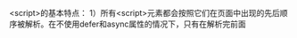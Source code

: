 \<script\>的基本特点：
	1）所有\<script\>元素都会按照它们在页面中出现的先后顺序被解析。在不使用defer和async属性的情况下，只有在解析完前面<script>元素中的代码后，才会开始解析后面\<script\>元素中的代码。
	2）区分大小写
	3）标识符（变量、函数、属性、函数参数的名字）规则：
		首字符必须是字母、下划线或美元符号（$）；
		其他字符可以是字母、下划线、美元符号或数字；
		使用驼峰式大小写；
		不能把关键字、保留字、true、false和null用作标识符。
	4）注释
		单行注释 //
		多行注释 /**/
	5）严格模式（strict mode）
		ECMAScript5引入严格模式概念。在严格模式下，ECMAScript3中的一些不确定的行为将得到处理，而且对某些不安全的操作也会抛出错误。
		整个脚本启用严格模式：在顶部添加：
			"use strict";
		特定函数启用严格模式，在函数内部顶端添加"use strict";
			function someFunction(){
				"use strict";
				//code
			}
	6）关键字
			//break do instanceof typeof case else new var catch finally return void continue for switch while debugger function this with default if throw delete in try 

	7）保留字
		ECMAScript3的保留字
			//abstract enum int short boolean export interface static byte extends long super char final native synchronized class float package throws const goto private transient debugger implements protected volatile double import public
		ECMAScript5非严格模式下的保留字
			//class enum extends super const export import
		ECMAScript5严格模式下增加的保留字
			//implements package public interface private static let protected yield

		ECMAScript5对eval和arguments也施加了限制。


3.3变量
	松散类型，可以用来保存任何类型的数据。
	一条语句定义多个变量，逗号分隔：
		var message = "hi", found = false, age = 29;
	如果省略var操作符，可以在局部作用域中定义全局变量：
		function test(){
			message = "hi"; //全局变量
		}
		alert(message); //error!
		test();
		alert(message); //"hi"
		注意：函数声明内的变量并不会直接进入执行环境（即使是这种全局变量声明法），在函数第一次执行前，访问message将会抛出错误（尚未声明）。只有在函数执行时，变量message才会进入执行环境，然后由于message是全局变量，函数执行完毕后没有被销毁，因此会继续生效，可以随时被访问。



3.4数据类型
	5种简单数据类型：
		Undefined Null Boolean Number String
	1种复杂数据类型：
		Object（本质上由一组无序的名值对组成）

	typeof操作符：检测变量的数据类型
		可能的返回值：
			"undefined"
			"boolean"
			"string"
			"number"
			"object"——如果这个值是对象或null（特殊值null被认为是一个空的对象引用）
			"function"
		（从技术角度讲，函数在ECMAScript中是对象，不是一种数据类型。不过函数也确实有一些特殊的属性，因此通过typeof把函数和其他对象区分开来。）

	Undefined类型：
		只有一个值：undefined
		在使用var声明变量但未对其加以初始化时，该变量值为undefined。

		未声明的变量和声明但未赋值的变量是不一样的：
			var message;	//声明但未赋值
			alert(message);	//"undefined"
			alert(aruVar);	//产生错误（尚未声明）
		但两者执行typeof操作符都会返回undefined值：
			var message;
			alert(typeof message); //"undefined"
			alert(typeof aruVar); //"undefined"

	Null类型：
		只有一个值：null
		null值表示一个空对象指针。因此使用typeof操作符检测null会返回"object"

		如果定义的变量准备在将来用于保存对象，那么最好将该变量初始化为null。这样一来，只要直接检查null值就可以知道相应的变量是否已经保存了一个对象的引用。
			例：
				if(car != null){
					// 对car对象执行某些操作
				}
		实际上，undefined值是派生自null值的，因此ECMA-262规定对它们的相等性测试要返回true：
			alert(null == undefined); //true
		但两者用途不同。只要意在保存对象的变量还没有真正保存对象，就应该明确地让该变量保存null值。
		
	Boolean类型：
		两个字面值：true 和 false
		ECMAScript中所有类型的值都有和这两个Boolean值等价的值。	要将一个值转换为其对应的Boolean值，可以调用转型函数 Boolean() 
			例：
				var message = "Hello world!";
				var messageAsBoolean = Boolean(message); //true
		转换对应规则：
			对应true的：非空字符串、非零数字（包括无穷大）、任何对象。
			对应false的：空字符串""、0和NaN、null、undefined


	Number类型：
		进制：
			十进制
			八进制：第一位是0，后面是0-7，数字超出7则导致整个数值按十进制计算，首位0被忽略。严格模式下无效，抛出错误。
			十六进制：前两位是0x，后面是0-F。
			进行算数计算时，所有八进制和十六进制表示的数值最终都会被转换成十进制数值。
		
		1.浮点数值：
			浮点数值需要的内存空间是保存整数值的两倍，因此ECMAScript会不失时机地将浮点数值转换为整数值。（如果小数点后没有任何数字，这个数值可以作为整数保存。如果浮点数值本身表示的就是一个整数（如 1.0），那么该值也会被转换为整数）。
				var floatNum1 = 1.; //小数点后没数字，转换为1
				var floatNum2 = 10.0; //解析为10
			对于极大或极小的数值，可以用e表示法（科学计数法）表示的浮点数值表示。例：
				var floatNum = 3.125e7; //31250000
				floatNum = 3e-17; //0.00000000000000003

			*浮点数值的最高精度是17位小数，但在算数计算时其精度远远不如整数。例如：0.1+0.2的结果不是 0.3，而是 0.30000000000000004。这个小小的舍入误差会导致无法测试特定的浮点数值。
				因此，下方的测试条件不应使用：
				if(a+b == 0.3){  // 此条件判定不合适
					alert("You got 0.3.");
				}
				这个例子中，测试不一定能够通过，所以永远不要测试某个特定的浮点数值。
			注：关于浮点数值计算会产生舍入误差的问题，这是使用基于IEEE754数值的浮点计算通病。

		2.数值范围：
			Number.MIN_VALUE:5e-324
			Number.MAX_VALUE:1.7976931348623157e+308
			超出这个范围的会转换成Infinity值（或-Infinity）。
			
			如果某次计算返回了正或负的Infinity值，那么该值将无法继续参与下一次的计算。
			用isFinite()函数确定一个数值是否有穷：
				var result = Number.MAX_VALUE + Number.MAX_VALUE;
				alert(isFinite(result)); //false
			访问Number.NEGATIVE_INFINITY和Number.POSITIVE_INFINITY分别保存着-Infinity和Infinity。

		3. NaN：
			NaN：非数值（Not a Number）。用于表示一个本来要返回数值的操作数未返回数值的情况（这样不会抛出错误）。
			（在其他编程语言中，任何数值除以非数值都会导致错误，从而停止代码执行。但在ECMAScript中，任何数值除以非数值会返回NaN，因此不会影响其他代码执行）

			NaN本身有两个特点：
				1）任何涉及NaN的操作都会返回NaN。
				2）NaN与任何值都不相等，包括NaN本身。

			isNaN()函数：
				任何不能被转换为数值的参数都会导致这个函数返回true。
					例：
					alert(isNaN(NaN)); //true
					alert(isNaN(10)); //false
					alert(isNaN("10")); //false 可以被转换为数值10
					alert(isNaN("blue")); //true（不能转换为数值）
					alert(isNaN(true)); //false（可以被转换成数值1）

		4. 数值转换：
			Number()、parseInt()、parseFloat()

			Number():用于任何数据类型。转换规则：
				1）Boolean值：true和false分别被转换为1和0；
				2）数字：传入并原值返回；
				3）null值：返回0；
				4）undefined：返回NaN；
				5）字符串：
					（1）如果只包含数字（前端可以带+或-），将其转换为十进制数值。
					（2）如果是有效的浮点格式，转换为对应的浮点数值。
					（3）如果是有效的16进制格式，则转换成等值的十进制整数值。
					（4）如果是空字符串，转换为0。
					（5）如果包含初上述格式之外的字符，则将其转换为NaN。
				6）对象：
					调用对象的valueOf()方法，然后按照上述规则转换；如果转换结果是NaN，则调用对象的toString()方法，再次按照上述规则转换返回的字符串值。

			parseInt()函数
				1）在转换字符串时，会忽略字符串前面的空格，直至找到第一个非空格字符。如果第一个字符不是数字字符或负号，parseInt()就会返回NaN（也就是说，parseInt()转换空字符串会返回NaN（而Number()对空字符返回0））。
				2）如果第一个字符是数字字符，parseInt()会继续解析第二个字符，直到解析完后续所有字符或遇到了非数字字符。
					例：
					var num1 = parseInt("1234blue"); //1234
					var num2 = parseInt(""); //NaN
					var num3 = parseInt("0xA"); //10（十六进制转换）
					var num4 = parseInt(22.6); //22
				注；在ECMAScript5中，parseInt()已经不具备八进制的能力。
				3）为了解决进制困惑，可以为这个函数提供第二个参数：转换时使用的基数。
					例：
					var num = parseInt("0xAF", 16); //175  （制定进制可以不用带0x）
					var num = parseInt("AF", 16); //175
					var num = parseInt("AF"); //NaN
				为了避免歧义，建议转换时指定基数。

			parseFloat()函数
				与parseInt()类似，区别是（1）第一个小数点是有效的；（2）只能识别十进制（因此16进制会转换为0）
					例：
					var num = parseFloat("22.34.6"); //22.34

	
	String类型
		String类型表示由零或多个16位Unicode字符组成的字符序列，即字符串。可以由双引号或单引号表示。
		1. 字符字面量
			转义序列，用于表示非打印字符，或者其他用途的字符。如下：
				\n 换行
				\t 制表
				\b 退格
				\r 回车
				\f 进纸
				\\ 斜杠
				\' 单引号，在单引号表示的字符串内使用'
				\" 双引号，在双引号表示的字符串中使用"
				\xnn 以十六进制代码nn表示一个字符
				\unnnn 以十六进制代码nnnn表示一个Unicode字符

		2. 字符串特点
			ECMAScript中的字符串是不可变的。也就是说，字符串一旦创建，它们的值就不能改变。要改变某个变量保存的字符串，首先要销毁原来的字符串，然后再用另一个包含新值的字符串填充该变量：
				例：
				var lang = "Java";
				lang = lang + "Script";
				此例的实现过程如下：
					首先创建一个能容纳10个字符的新字符串，然后在这个字符串中填充"Java"和"Script"，最后一步是销毁原来的字符串"Java"和字符串"Script"，因为这两个字符串已经没用了。

		3. 转换为字符串：
			1） toString()方法：直接返回相应值的字符串表现。（null和undefined值没有这个方法）
				一般而言，调用toString方法不必传递参数，但也可传递一个参数：输出数值的基数。
					例：
						var age = 10;
						alert(age.toString(2)); //"1010"
						alert(age.toString(8)); //"12"
					通过指定基数，toString()方法会改变输出的值。
			2） String()方法：如果转换的值有可能是null或undefined的情况下，可以使用String()。转换规则如下：
				（1）如果值有toString()方法，则调用该方法（无参数）并返回相应结果；
				（2）如果值是null，返回"null"；
				（3）如果值是undefined，返回"undefined".
			注：要把某个值转换为字符串，可以用加号操作符，把它与一个空字符串（""）加在一起。


	Object类型
		Object的每个实例都具有下列属性和方法：
			1）constructor:
				保存着用于创建当前对象的构造函数。
			2）hasOwnProperty(propertyName):
				检查给定属性在当前对象实例中是否存在。属性名需要以字符串形式传入。
			3）isPrototypeOf(object):
				检查传入的对象是否是当前对象的实例。
			4）propertyIsEnumerable(propertyName): 
				检查给定的属性是否能用for-in语句来枚举。属性名需要以字符串形式传入。
			5）toLocalString():
				返回对象的字符串表示，该字符串与执行环境的地区对应。
			6）toString():
				返回对象的字符串表示。
			7）valueOf():
				返回对象的字符串、数值或布尔值表示。通常与toString()返回值相同。
		ECMAScript中，Object是所有对象的基础，因此所有对象都具有这些基本属性和方法。

		从技术角度讲，ECMA-262中对象的行为不一定适用于JavaScript中的其他对象。浏览器环境中的对象，比如BOM和DOM中的对象，都属于宿主对象，是由宿主实现提供和定义的。ECMA-262不负责定义宿主对象，因此宿主对象不一定继承Object。



3.5操作符
	算数操作符、位操作符、关系操作符、相等操作符等。
	ECMAScript操作符的特点在于：它们能够适应于很多值：字符串、数字、布尔值以及对象。不过在应用于对象时，操作符通常都会调用对象的valueOf()和toString()方法，以便取得可以操作的值。

	3.51 一元操作符
		只能操作一个值的操作符。

		1. 递增和递减操作符
			各有两个版本：前置型和后置型
				var age = 29;
				var anotherAge = --age + 2;
				alert(age); //28
				alert(anotherAge); //30
			前置和后置的重要区别：前置递增和递减是在语句求值前被执行，而后置是在语句求值执行后再执行：
				var num1 = 2;
				var num2 = 20;
				var num3 = num1-- + num2; //等于22
				alert(num1); //1
				var num4 = num1 + num2; //等于21
			在应用于不同值时，递增和递减操作符遵循下列规则：参见数值转换的规则、再执行操作。


		2. 一元加和减操作符
			一元加操作符：对数值没有影响，对非数值会将其转换为数值
			一元减操作符：将数字转变为负数，对非数值先转换为数值再转换为负值
				var s1 = "01";
				s1 = -s1; //值变成了-1

	3.52 位操作符
		ECMAScript中的所有数值都以IEEE-754 64位格式存储。不过位操作符并不直接操作64位的值。而是先将64位的值转换成32位的整数，然后执行操作，最后再将结果转换回64位。

		对于有符号的整数，32位中前31位表示整数的值，第32位用于表示数值的符号（符号位）：0表示正数、1表示负数。
		符号位的值决定了其他位数值的格式。正数以纯二进制格式存储，31位中的每一位都表示2的幂。负数以二进制补码形式存储。

			二进制补码的计算：
			（1）求这个数值绝对值的二进制码；
			（2）求出反码；
			（3）反码+1。

		ECMAScript会隐藏这些信息，即使以二进制字符串形式输出一个负数，也只显示位一个二进制字符串，前面加上符号。
			var num = -18;
			alert(num.toString(2)); //"-10010"

		对数值应用位操作符时，因为会发生64位-32位-64位的转换，导致一个问题：NaN和Infinity会被转换成0来处理。
		对非数值应用操作符时，会先使用Number()函数将该值转换为数值，再应用位操作。

		1. 按位非（NOT）：~
			前置，返回反码
		2. 按位与（AND）：&
			两个操作符数，逐位对应执行“与”操作。
		3. 按位或（OR）：|
			两个操作符数，逐位对应执行“或”操作。
		4. 按位异或（XOR）：^
			两个操作符数，逐位对应执行“异或”操作。
		5. 左移：<<
			左移指定位数，不影响符号位。
		6. 有符号右移：>>
			右移指定位数，不影响符号位。
		7. 无符号右移：>>>
			右移指定位数，符号位。

	3.53 布尔操作符
		非（NOT）、与（AND）、或（OR）
		1. 逻辑非：!
			可以应用于任何类型值，都会返回一个布尔值。转换规则如下（转换成布尔类型再反转，可对比boolean类型一节）：
				1）操作数是对象，返回false；
				2）操作数是空字符串，返回true；
				3）操作数是非空字符串，返回false；
				4）操作数数值0，返回true；
				5）非0数字（包括Infinity），返回false；
				6）null，返回true；
				7）NaN，返回true；
				8）undefined，返回true；
			如果同时使用两个逻辑非操作符，实际等于模拟Boolean()转型函数。
		2. 逻辑与：&&
			逻辑与操作属于短路操作，如果操作数1能够决定结果，就不会再对操作数2求值。
			如果有一个操作数不是布尔值，逻辑与操作符不一定返回布尔值，特殊规则如下：
				1）如果操作数1是对象，则返回操作数2；
				2）如果操作数2是对象，则只有在操作数1求值结果为true时返回该对象。
				3）如果有一个操作数是null，则返回null；
				4）如果有一个操作数是NaN，则返回NaN；
				5）如果有一个操作数是undefined，则返回undefined。
		3. 逻辑或：||
			也属于短路操作，如果操作数1的求值结果是true，就不会对操作数2求值。
			如果有一个操作数不是布尔值，逻辑或操作符也不一定返回布尔值，特殊规则如下：
				1）如果操作数1是对象，则返回操作数1；
				2）如果操作数1的求值结果是false，则返回操作数2；
				3）如果两个都是对象，则返回操作数1；
				4）两个都是null，则返回null；
				5）两个都是NaN，返回NaN；
				6）两个都是undefined，则返回undefined；

			利用逻辑或可以避免为变量赋null或undefined值：
				例：
					var myObject = preferredObject || backupObject;
					//优先为myObject赋值preferredObject，而backupObject则是在preferredObject没有有效值时提供后备值。

	3.54 乘性操作符
		乘法、除法、求模
			在操作数为非数值的情况下，会自动转换类型后执行计算。
		1. 乘法：*
			处理特殊值的特殊规则：
				1）如果乘积超出ECMAScript的表示范围，则返回Infinity或-Infinity；
				2）如果有一个操作数是NaN，则结果为NaN；
				3）如果Infinity与0相乘，则返回NaN；
				4）如果Infinity和非0数值相乘，返回Infinity或-Infinity，符号取决于操作数的符号。
				5）Infinity乘以Infinity，结果为Infinity;
				6）如果有一个操作数不是数值，则在后台调用Number()将其转换为数值，再应用上面的规则。
		2. 除法：/
			特殊规则：
				1）如果商超出ECMAScript的表示范围，则返回Infinity或-Infinity；
				2）如果有一个操作数是NaN，则结果为NaN；
				3）如果Infinity被Infinity除，则返回NaN；
				4）如果0被0除，则返回NaN；
				4）如果非零有限数被0除，返回Infinity或-Infinity，符号取决于操作数的符号。
				5）Infinity被非零有限数值除，结果为Infinity或-Infinity;
				6）如果有一个操作数不是数值，则在后台调用Number()将其转换为数值，再应用上面的规则。
		3. 求模（求余数）：%
			例：
				var result = 26 % 5; //等于1
			特殊规则：
				1）如果被除数是无穷大而除数有限大，结果为NaN；
				2）被除数是有限大，除数是0，结果为NaN；
				3）如果是Infinity被Infinity除，结果为NaN；
				4）被除数有限大，而除数无穷大时，结果是被除数；
				5）被除数是0，则结果是0；
				6）如果有一个操作数不是数值，则在后台调用Number()将其转换为数值，再应用上面的规则。

	3.55 加性操作符

	3.56 关系操作符

	3.57 相等操作符

	3.58 条件操作符

	3.59 赋值操作符

	3.510 逗号操作符


3.6 语句
	1. if语句
	2. do-while语句：后测试循环语句，在循环体代码执行一次之后再测试条件。
	3. while语句
	4. for语句
	5. for-in语句：用来枚举对象的属性。
		例：for(var propName in window){
				document.write(porpName);
			}//用for-in循环来显示BOM中window对象的所有属性。
			对象属性没有顺序，因此返回顺序不可预测。
			如果要迭代的变量值为null或underfined，在ECMAScript5里不再抛出错误，只是不执行循环体（以前的版本会抛出错误）。
	*6. label语句：
		语法：
			label: statement
			例：
				start: for(var i=0; i<count; i++){
					alert(i);
				}
			此例中定义的start标签，可以在将来由break或continue语句引用。
			加标签的语句一般都要与for语句等循环语句配合使用。
	7. break和continue语句：
		break和continue语句用于在循环中精确地控制代码的执行。
			其中，break语句会立即跳出循环，执行循环后面的语句。continue语句也跳出本次循环，不过会从循环顶部继续执行。

			例1： 
				var num = 0;

				outermost:
				for(var i=0; i<10; i++){
					for(var j=0; j<10; j++){
						if(i==5 && j==5){
							break outermost;
						}
						num++;
					}
				}
				alert(num); //55

			例2：
				var num = 0;

				outermost:
				for(var i=0; i<10; i++){
					for(var j=0; j<10; i++){
						if(i==5 && j==5){
							continue outermost;
						}
						num++;
					}
				}
				alert(num); //95
		分析：添加了outermost这个标签后，break和continue语句在跳出循环时都会跳至outermost标签处，因此都和不加标签的最终循环次数有所不同。

	注：虽然联用break、continue和label语句能够执行复杂的操作，但过度使用也会给调试带来麻烦。在此，建议如果使用label语句，一定要使用描述性的标签，同时不要嵌套过多的循环。

	8. with语句
		with语句的作用是将代码的作用域设置到一个特定的对象中。
		语法：
			with(expression) statement;
		定义with语句的目的主要是为了简化多次编写同一个对象的工作。
		在with语句的代码块内部，每个变量首先被认为是一个局部变量，而如果局部环境中找不到该变量的定义，就会查询location对象中是否有同名的属性。如果发现了同名属性，则以location对象属性的值作为变量的值。

		严格模式下不允许使用with语句。
		注：大量使用with语句将导致性能下降，调试困难，一般不建议使用。

	9. switch语句
		switch语句与if语句关系很密切。switch语句中的每一种情形（case）的含义是：如果表达式等于这个值 （value），则执行后面的语句（statement）。而break关键字会导致代码执行流跳出switch语句，如果省略break关键字，就会导致执行完当前case后，继续执行下一个case。最后的default关键字则用于在表达式不匹配前面任何一种情形的时候，执行机动代码（相当于else语句）。
		语法：
			switch(expression){
				case value: statement;
					break;
				case value: statement;
					break;
				case value: statement;
					break;
				case value: statement;
					break;
				default:statement
			}

		从根本上讲，switch语句就是为了让开发人员免于编写像下面这样的语句：
			if(i == 25){
				alert("25");
			} else if(i==35){
				alert("35");
			} else if(i==45){
				alert("45");
			} else{
				alert("Other");
			}
			与此等价的switch语句如下：
			switch(i){
				case 25: alert("25");
					break;
				case 35: alert("35");
					break;
				case 45: alert("45");
					break;
				default: alert("Other");
			}
			如果想同时执行多个case，去掉break时记得添加注释：
			例：
				switch(i){
					case 25: //合并两种情形
					case 35:
						alert("25 or 35");
					case 45:
						alert("45");
					default: alert("Other");
				}
		
		特色：可以在switch语句中使用任何数据类型，而且case的值不一定是常量，可以是变量甚至表达式：
			例1：
				switch("hello world"){
					case "hello" + " world": alert("Greeting was found."); //此语句被执行
						break;
					case "goodbye": alert("Closing was found.");
						break;
					default: alert("Unexpected message was found.");
				}
			例2：
				var num = 25;
				switch(true){
					case num < 0: alert("Less than 0.");
						break;
					case num >=0 && num <= 10: alert("Between 0 and 10.");
						break;
					default: alert("More than 20.");  //此语句被执行
				}

		*注意：switch语句比较值得时候使用的是全等操作符，不会发生类型转换。

		

3.7 函数
	
	return语句：可以从函数中返回值，然后停止并退出函数。
			推荐做法：要么让函数始终返回一个值，要么永远不要返回值，这样方便调试代码。
	严格模式对函数有一些限制：
		1）不能把函数命名为eval或arguments；
		2）不能把参数命名为eval或arguments；
		3）不能出现两个命名参数同名的情况。

	3.71 理解参数
		ECMAScript函数的参数与大多数其他语言中函数的参数有所不同。

		ECMAScript中的参数在内部使用一个数组来表示的。函数接收到的始终都是这个数组，而不关心数组中包含哪些参数。
			函数体内可以通过arguments对象来访问这个参数数组，从而获得传递给函数的每一个参数。
			不过，arguments对象只是与数组类似（它并不是Array的实例），因为可以使用方括号语法访问它的每一个元素。（arguments[0]、arguments[1]、arguments[2]...）
			因此，实际上声明函数上不显式地传入参数也可以，例：
				function sayHi(){
					alert("Hello " + arguments[0] + arguments[1]);
				}
				sayHi("my ","world."); //"Hello my world."
			这个函数声明时并没有设定参数名，但依然可以依靠在函数体内写入arguments[x]，后续可以在执行函数时按顺序添加参数。

			ECMAScript函数的重要特点：命名的参数只是提供便利，但不是必需的。

		通过访问arguments对象的length属性，可以获知有多少个参数传递给了函数。
			例:
				function howManyArgs(){
					alert(arguments.length);
				}
				howManyArgs("string",45); //2
				howManyArgs(); //0
				howManyArgs(12); //1
			开发人员可以利用这一点，让函数能够接收任意个参数并分别实现适当的功能：
			例：
				function doAdd(){
					if(arguments.length == 1){
						alert(arguments[0]+10);
					} else if(arguments.length == 2){
						alert(arguments[0]+arguments[1]);
					}
				}
				doAdd(10); //20
				doAdd(30,20) //50
			这在一定程度上弥补了ECMAScript没有函数重载的缺憾。

		注1：arguments有一个特点，它的值永远与对应命名参数的值保持同步。每次修改arguments中的值，相应的命名参数也会被同步改动。
			例：
				function doAdd(num1, num2){
					arguments[1] = 10;
					alert(arguments[0] + num2); //num2此时等于10
				}
			arguments中的值和对应的命名参值并不是访问相同的内存空间。它们内存空间是独立的，但它们的值可以同步。
			*不过，如果只传入了一个参数，那么为arguments[1]设置的值不会反映到命名参数中。因为arguments对象的长度是由传入的参数个数决定的，不是由定义函数时的命名参数的个数决定的。
				function doAdd(num1, num2){
					arguments[1] = 10;
					alert(arguments[0] + num2); 
					console.log(num2);
				}
				doAdd(1); //NaN
				//因为只传入了一个argument，因此num2的值是undefined，没有与argument[1]同步，argument.length的值也只是1。

		注2：没有传递值的命名参数将自动被赋予undefined值。

		注3：严格模式下无法使用arguments对象和命名参数的同步。

		注4：ECMAScript中的所有参数传递的都是值，不能通过引用传递参数。


	3.72 没有重载
		ECMAScript函数没有传统意义的重载，可以通过利用参数的arguments对象length属性的长度判定，可以模仿方法的重载。













